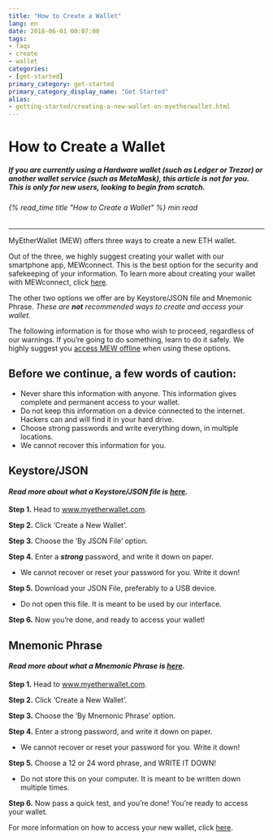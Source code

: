 ```yaml
---
title: "How to Create a Wallet"
lang: en
date: 2018-06-01 00:07:00
tags:
- faqs
- create
- wallet
categories:
- [get-started]
primary_category: get-started
primary_category_display_name: "Get Started"
alias:
- getting-started/creating-a-new-wallet-on-myetherwallet.html
---
```


# __How to Create a Wallet__
##### If you are currently using a Hardware wallet (such as Ledger or Trezor) or another wallet service (such as MetaMask), this article is not for you. This is only for new users, looking to begin from scratch.
###### {% read_time title "How to Create a Wallet" %} min read
***

MyEtherWallet (MEW) offers three ways to create a new ETH wallet. 

Out of the three, we highly suggest creating your wallet with our smartphone app, MEWconnect. This is the best option for the security and safekeeping of your information. To learn more about creating your wallet with MEWconnect, click [here][mewConnect].

The other two options we offer are by Keystore/JSON file and Mnemonic Phrase. 
*These are **not** recommended ways to create and access your wallet.*

The following information is for those who wish to proceed, regardless of our warnings. If you’re going to do something, learn to do it safely. We highly suggest you [access MEW offline][offline] when using these options.



## __Before we continue, a few words of caution:__

* Never share this information with anyone. This information gives complete and permanent access to your wallet.
* Do not keep this information on a device connected to the internet. Hackers can and will find it in your hard drive. 
* Choose strong passwords and write everything down, in multiple locations.
* We cannot recover this information for you.



## __Keystore/JSON__
#### *Read more about what a Keystore/JSON file is [here][keystoreJson].*

**Step 1.** Head to www.myetherwallet.com. 

**Step 2.** Click ‘Create a New Wallet’.

**Step 3.** Choose the ‘By JSON File’ option.

**Step 4.** Enter a **_strong_** password, and write it down on paper.

* We cannot recover or reset your password for you. Write it down!

**Step 5.** Download your JSON File, preferably to a USB device. 

* Do not open this file. It is meant to be used by our interface.

**Step 6.** Now you’re done, and ready to access your wallet!



## __Mnemonic Phrase__
#### *Read more about what a Mnemonic Phrase is [here][mnemonic].*

**Step 1.** Head to www.myetherwallet.com.

**Step 2.** Click ‘Create a New Wallet’.

**Step 3.** Choose the ‘By Mnemonic Phrase’ option.

**Step 4.** Enter a strong password, and write it down on paper.

* We cannot recover or reset your password for you. Write it down!

**Step 5.** Choose a 12 or 24 word phrase, and WRITE IT DOWN!

* Do not store this on your computer. It is meant to be written down multiple times.

**Step 6.** Now pass a quick test, and you’re done! You’re ready to access your wallet.



For more information on how to access your new wallet, click [here][accessWallet].

[mewConnect]: /posts/mewconnect/mewconnect-101-create/
[offline]: /posts/offline/offline-mew-looks-weird/
[keystoreJson]: /posts/security-and-privacy/what-is-a-keystore-file/
[mnemonic]: /posts/security-and-privacy/what-is-a-mnemonic-phrase/
[accessWallet]: /posts/getting-started/how-to-access-your-wallet/